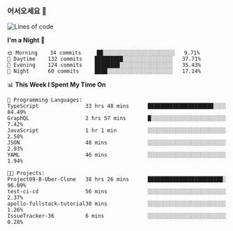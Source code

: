 ### 어서오세요 👋

<!--START_SECTION:waka-->
![Lines of code](https://img.shields.io/badge/From%20Hello%20World%20I%27ve%20Written-5.8%20million%20lines%20of%20code-blue)

**I'm a Night 🦉** 

```text
🌞 Morning    34 commits     ██░░░░░░░░░░░░░░░░░░░░░░░   9.71% 
🌆 Daytime    132 commits    █████████░░░░░░░░░░░░░░░░   37.71% 
🌃 Evening    124 commits    ████████░░░░░░░░░░░░░░░░░   35.43% 
🌙 Night      60 commits     ████░░░░░░░░░░░░░░░░░░░░░   17.14%

```


📊 **This Week I Spent My Time On** 

```text
💬 Programming Languages: 
TypeScript               33 hrs 48 mins      █████████████████████░░░░   84.49% 
GraphQL                  2 hrs 57 mins       █░░░░░░░░░░░░░░░░░░░░░░░░   7.42% 
JavaScript               1 hr 1 min          ░░░░░░░░░░░░░░░░░░░░░░░░░   2.58% 
JSON                     48 mins             ░░░░░░░░░░░░░░░░░░░░░░░░░   2.03% 
YAML                     46 mins             ░░░░░░░░░░░░░░░░░░░░░░░░░   1.94%

🐱‍💻 Projects: 
Project09-B-Uber-Clone   38 hrs 26 mins      ████████████████████████░   96.09% 
test-ci-cd               56 mins             ░░░░░░░░░░░░░░░░░░░░░░░░░   2.37% 
apollo-fullstack-tutorial30 mins             ░░░░░░░░░░░░░░░░░░░░░░░░░   1.26% 
IssueTracker-36          6 mins              ░░░░░░░░░░░░░░░░░░░░░░░░░   0.28%

```


<!--END_SECTION:waka-->
